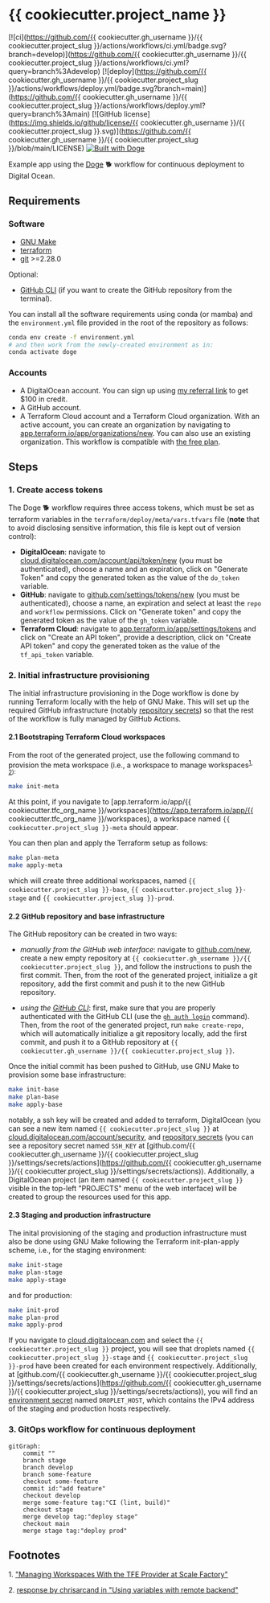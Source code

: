 # {{ cookiecutter.project_name }}

[![ci](https://github.com/{{ cookiecutter.gh_username }}/{{ cookiecutter.project_slug }}/actions/workflows/ci.yml/badge.svg?branch=develop)](https://github.com/{{ cookiecutter.gh_username }}/{{ cookiecutter.project_slug }}/actions/workflows/ci.yml?query=branch%3Adevelop)
[![deploy](https://github.com/{{ cookiecutter.gh_username }}/{{ cookiecutter.project_slug }}/actions/workflows/deploy.yml/badge.svg?branch=main)](https://github.com/{{ cookiecutter.gh_username }}/{{ cookiecutter.project_slug }}/actions/workflows/deploy.yml?query=branch%3Amain)
[![GitHub license](https://img.shields.io/github/license/{{ cookiecutter.gh_username }}/{{ cookiecutter.project_slug }}.svg)](https://github.com/{{ cookiecutter.gh_username }}/{{ cookiecutter.project_slug }}/blob/main/LICENSE)
[![Built with Doge](https://img.shields.io/badge/built%20with-Doge-orange)](https://github.com/martibosch/cookiecutter-doge)

Example app using the [Doge](https://github.com/martibosch/cookiecutter-doge) :dog2: workflow for continuous deployment to Digital Ocean.

## Requirements

### Software

* [GNU Make](https://www.gnu.org/software/make/)
* [terraform](https://www.terraform.io/)
* [git](https://git-scm.com/) >=2.28.0

Optional:

* [GitHub CLI](https://cli.github.com/) (if you want to create the GitHub repository from the terminal).

You can install all the software requirements using conda (or mamba) and the `environment.yml` file provided in the root of the repository as follows:

```bash
conda env create -f environment.yml
# and then work from the newly-created environment as in:
conda activate doge
```

### Accounts

* A DigitalOcean account. You can sign up using [my referral link](https://m.do.co/c/fcde1e9e1f62) to get $100 in credit.
* A GitHub account.
* A Terraform Cloud account and a Terraform Cloud organization. With an active account, you can create an organization by navigating to [app.terraform.io/app/organizations/new](https://app.terraform.io/app/organizations/new). You can also use an existing organization. This workflow is compatible with [the free plan](https://www.terraform.io/cloud-docs/overview).

## Steps

### 1. Create access tokens

The Doge :dog2: workflow requires three access tokens, which must be set as terraform variables in the `terraform/deploy/meta/vars.tfvars` file (**note** that to avoid disclosing sensitive information, this file is kept out of version control):

* **DigitalOcean**: navigate to [cloud.digitalocean.com/account/api/token/new](https://cloud.digitalocean.com/account/api/tokens/new) (you must be authenticated), choose a name and an expiration, click on "Generate Token" and copy the generated token as the value of the `do_token` variable.
* **GitHub**: navigate to [github.com/settings/tokens/new](https://github.com/settings/tokens/new) (you must be authenticated), choose a name, an expiration and select at least the `repo` and `workflow` permissions. Click on "Generate token" and copy the generated token as the value of the `gh_token` variable.
* **Terraform Cloud**: navigate to [app.terraform.io/app/settings/tokens](https://app.terraform.io/app/settings/tokens) and click on "Create an API token", provide a description, click on "Create API token" and copy the generated token as the value of the `tf_api_token` variable.

### 2. Initial infrastructure provisioning

The initial infrastructure provisioning in the Doge workflow is done by running Terraform locally with the help of GNU Make. This will set up the required GitHub infrastructure (notably [repository secrets](https://docs.github.com/en/actions/security-guides/encrypted-secrets)) so that the rest of the workflow is fully managed by GitHub Actions.

#### 2.1 Bootstraping Terraform Cloud workspaces

From the root of the generated project, use the following command to provision the meta workspace (i.e., a workspace to manage workspaces<sup>[1](#managing-workspaces-scale-factory), [2](#bootstraping-workspaces)):

```bash
make init-meta
```

At this point, if you navigate to [app.terraform.io/app/{{ cookiecutter.tfc_org_name }}/workspaces](https://app.terraform.io/app/{{ cookiecutter.tfc_org_name }}/workspaces), a workspace named `{{ cookiecutter.project_slug }}-meta` should appear.

You can then plan and apply the Terraform setup as follows:

```bash
make plan-meta
make apply-meta
```

which will create three additional workspaces, named `{{ cookiecutter.project_slug }}-base`, `{{ cookiecutter.project_slug }}-stage` and `{{ cookiecutter.project_slug }}-prod`.

#### 2.2 GitHub repository and base infrastructure

The GitHub repository can be created in two ways:

* *manually from the GitHub web interface*: navigate to [github.com/new](https://github.com/new), create a new empty repository at `{{ cookiecutter.gh_username }}/{{ cookiecutter.project_slug }}`, and follow the instructions to push the first commit. Then, from the root of the generated project, initialize a git repository, add the first commit and push it to the new GitHub repository.

* *using the [GitHub CLI](https://cli.github.com/)*: first, make sure that you are properly authenticated with the GitHub CLI (use the [`gh auth login`](https://cli.github.com/manual/gh_auth_login) command). Then, from the root of the generated project, run `make create-repo`, which will automatically initialize a git repository locally, add the first commit, and push it to a GitHub repository at `{{ cookiecutter.gh_username }}/{{ cookiecutter.project_slug }}`.

Once the initial commit has been pushed to GitHub, use GNU Make to provision some base infrastructure:

```bash
make init-base
make plan-base
make apply-base
```

notably, a ssh key will be created and added to terraform, DigitalOcean (you can see a new item named `{{ cookiecutter.project_slug }}` at [cloud.digitalocean.com/account/security](https://cloud.digitalocean.com/account/security), and [repository secrets](https://docs.github.com/en/actions/security-guides/encrypted-secrets#creating-encrypted-secrets-for-a-repository) (you can see a repository secret named `SSH_KEY` at [github.com/{{ cookiecutter.gh_username }}/{{ cookiecutter.project_slug }}/settings/secrets/actions](https://github.com/{{ cookiecutter.gh_username }}/{{ cookiecutter.project_slug }}/settings/secrets/actions)). Additionally, a DigitalOcean project (an item named `{{ cookiecutter.project_slug }}` visible in the top-left "PROJECTS" menu of the web interface) will be created to group the resources used for this app.

#### 2.3 Staging and production infrastructure

The inital provisioning of the staging and production infrastructure must also be done using GNU Make following the Terraform init-plan-apply scheme, i.e., for the staging environment:

```bash
make init-stage
make plan-stage
make apply-stage
```

and for production:

```bash
make init-prod
make plan-prod
make apply-prod
```

If you navigate to [cloud.digitalocean.com](https://cloud.digitalocean.com) and select the `{{ cookiecutter.project_slug }}` project, you will see that droplets named `{{ cookiecutter.project_slug }}-stage` and `{{ cookiecutter.project_slug }}-prod` have been created for each environment respectively. Additionally, at [github.com/{{ cookiecutter.gh_username }}/{{ cookiecutter.project_slug }}/settings/secrets/actions](https://github.com/{{ cookiecutter.gh_username }}/{{ cookiecutter.project_slug }}/settings/secrets/actions)), you will find an [environment secret](https://docs.github.com/en/actions/security-guides/encrypted-secrets#creating-encrypted-secrets-for-an-environment) named `DROPLET_HOST`, which contains the IPv4 address of the staging and production hosts respectively.


### 3. GitOps workflow for continuous deployment

```mermaid
gitGraph:
    commit ""
    branch stage
	branch develop
	branch some-feature
    checkout some-feature
    commit id:"add feature"
    checkout develop
	merge some-feature tag:"CI (lint, build)"
	checkout stage
	merge develop tag:"deploy stage"
	checkout main
    merge stage tag:"deploy prod"
```

## Footnotes

<a name="managing-workspaces-scale-factory">1</a>. ["Managing Workspaces With the TFE Provider at Scale Factory"](https://www.hashicorp.com/resources/managing-workspaces-with-the-tfe-provider-at-scale-factory)

<a name="managing-workspaces-scale-factory">2</a>. [response by chrisarcand in "Using variables with remote backend"](https://discuss.hashicorp.com/t/using-variables-with-remote-backend/24531/2)
